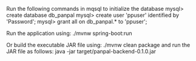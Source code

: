 Run the following commands in mqsql to initialize the database
mysql> create database db_panpal
mysql> create user 'ppuser' identified by 'Password';
mysql> grant all on db_panpal.* to 'ppuser';

Run the application using:
./mvnw spring-boot:run

Or build the executable JAR file using:
./mvnw clean package
and run the JAR file as follows:
java -jar target/panpal-backend-0.1.0.jar